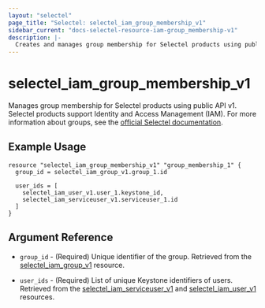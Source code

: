 ```yaml
---
layout: "selectel"
page_title: "Selectel: selectel_iam_group_membership_v1"
sidebar_current: "docs-selectel-resource-iam-group_membership-v1"
description: |-
  Creates and manages group membership for Selectel products using public API v1.
---
```


# selectel\_iam\_group_membership\_v1

Manages group membership for Selectel products using public API v1.
Selectel products support Identity and Access Management (IAM).
For more information about groups, see the [official Selectel documentation](https://docs.selectel.ru/control-panel-actions/users-and-roles/groups/).

## Example Usage

```hcl
resource "selectel_iam_group_membership_v1" "group_membership_1" {
  group_id = selectel_iam_group_v1.group_1.id
  
  user_ids = [
    selectel_iam_user_v1.user_1.keystone_id,
    selectel_iam_serviceuser_v1.serviceuser_1.id
  ]
}
```

## Argument Reference

* `group_id` - (Required) Unique identifier of the group. Retrieved from the [selectel_iam_group_v1](https://registry.terraform.io/providers/selectel/selectel/latest/docs/resources/iam_group_v1) resource.

* `user_ids` - (Required) List of unique Keystone identifiers of users. Retrieved from the [selectel_iam_serviceuser_v1](https://registry.terraform.io/providers/selectel/selectel/latest/docs/resources/iam_serviceuser_v1) and [selectel_iam_user_v1](https://registry.terraform.io/providers/selectel/selectel/latest/docs/resources/iam_user_v1) resources.
